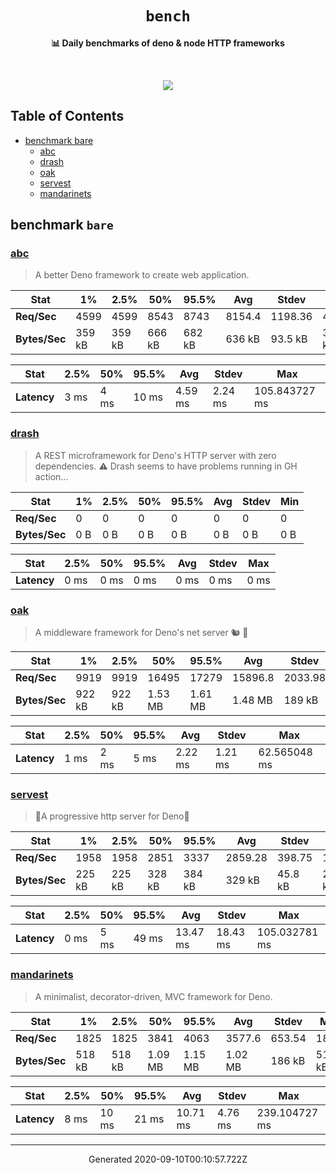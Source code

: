 <div align="center">
  <h1><code>bench</code></h1>
  <p>
    <strong>📊 Daily benchmarks of deno & node HTTP frameworks</strong>
  </p>
  <br>
  <p align="center">
    <a alt="Bench" href="https://github.com/denosaurs/bench/actions">
      <img src="https://img.shields.io/github/workflow/status/denosaurs/bench/bench" />
    </a>
  </p>
</div>

## Table of Contents

- [benchmark bare](#benchmark-bare)
  - [abc](#abc)
  - [drash](#drash)
  - [oak](#oak)
  - [servest](#servest)
  - [mandarinets](#mandarinets)

## benchmark `bare`

### [abc](https://deno.land/x/abc)

> A better Deno framework to create web application.


| **Stat**      | 1%     | 2.5%   | 50%    | 95.5%  | Avg    | Stdev   | Min    |
| ------------- | ------ | ------ | ------ | ------ | ------ | ------- | ------ |
| **Req/Sec**   | 4599   | 4599   | 8543   | 8743   | 8154.4 | 1198.36 | 4598   |
| **Bytes/Sec** | 359 kB | 359 kB | 666 kB | 682 kB | 636 kB | 93.5 kB | 359 kB |


| **Stat**    | 2.5%  | 50%   | 95.5% | Avg     | Stdev   | Max           |
| ----------- | ----- | ----- | ----- | ------- | ------- | ------------- |
| **Latency** | 3 ms  | 4 ms  | 10 ms | 4.59 ms | 2.24 ms | 105.843727 ms |


### [drash](https://deno.land/x/drash)

> A REST microframework for Deno's HTTP server with zero dependencies.
⚠️ Drash seems to have problems running in GH action...


| **Stat**      | 1%    | 2.5%  | 50%   | 95.5% | Avg   | Stdev | Min   |
| ------------- | ----- | ----- | ----- | ----- | ----- | ----- | ----- |
| **Req/Sec**   | 0     | 0     | 0     | 0     | 0     | 0     | 0     |
| **Bytes/Sec** | 0 B   | 0 B   | 0 B   | 0 B   | 0 B   | 0 B   | 0 B   |


| **Stat**    | 2.5%  | 50%   | 95.5% | Avg   | Stdev | Max   |
| ----------- | ----- | ----- | ----- | ----- | ----- | ----- |
| **Latency** | 0 ms  | 0 ms  | 0 ms  | 0 ms  | 0 ms  | 0 ms  |


### [oak](https://deno.land/x/oak)

> A middleware framework for Deno's net server 🐿️ 🦕


| **Stat**      | 1%     | 2.5%   | 50%     | 95.5%   | Avg     | Stdev   | Min    |
| ------------- | ------ | ------ | ------- | ------- | ------- | ------- | ------ |
| **Req/Sec**   | 9919   | 9919   | 16495   | 17279   | 15896.8 | 2033.98 | 9913   |
| **Bytes/Sec** | 922 kB | 922 kB | 1.53 MB | 1.61 MB | 1.48 MB | 189 kB  | 922 kB |


| **Stat**    | 2.5%  | 50%   | 95.5% | Avg     | Stdev   | Max          |
| ----------- | ----- | ----- | ----- | ------- | ------- | ------------ |
| **Latency** | 1 ms  | 2 ms  | 5 ms  | 2.22 ms | 1.21 ms | 62.565048 ms |


### [servest](https://deno.land/x/servest)

> 🌾A progressive http server for Deno🌾


| **Stat**      | 1%     | 2.5%   | 50%    | 95.5%  | Avg     | Stdev   | Min    |
| ------------- | ------ | ------ | ------ | ------ | ------- | ------- | ------ |
| **Req/Sec**   | 1958   | 1958   | 2851   | 3337   | 2859.28 | 398.75  | 1958   |
| **Bytes/Sec** | 225 kB | 225 kB | 328 kB | 384 kB | 329 kB  | 45.8 kB | 225 kB |


| **Stat**    | 2.5%  | 50%   | 95.5% | Avg      | Stdev    | Max           |
| ----------- | ----- | ----- | ----- | -------- | -------- | ------------- |
| **Latency** | 0 ms  | 5 ms  | 49 ms | 13.47 ms | 18.43 ms | 105.032781 ms |


### [mandarinets](https://deno.land/x/mandarinets)

> A minimalist, 
decorator-driven, 
MVC framework for Deno.


| **Stat**      | 1%     | 2.5%   | 50%     | 95.5%   | Avg     | Stdev  | Min    |
| ------------- | ------ | ------ | ------- | ------- | ------- | ------ | ------ |
| **Req/Sec**   | 1825   | 1825   | 3841    | 4063    | 3577.6  | 653.54 | 1825   |
| **Bytes/Sec** | 518 kB | 518 kB | 1.09 MB | 1.15 MB | 1.02 MB | 186 kB | 518 kB |


| **Stat**    | 2.5%  | 50%   | 95.5% | Avg      | Stdev   | Max           |
| ----------- | ----- | ----- | ----- | -------- | ------- | ------------- |
| **Latency** | 8 ms  | 10 ms | 21 ms | 10.71 ms | 4.76 ms | 239.104727 ms |


---

<p align="center">Generated 2020-09-10T00:10:57.722Z</p>